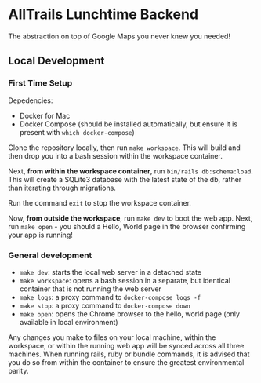 # AllTrails Lunchtime Backend

The abstraction on top of Google Maps you never knew you needed!

## Local Development

### First Time Setup
Depedencies:
- Docker for Mac
- Docker Compose (should be installed automatically, but ensure it is present with `which docker-compose`)

Clone the repository locally, then run `make workspace`. This will build and then drop you into a bash
session within the workspace container.

Next, **from within the workspace container**, run `bin/rails db:schema:load`. This will create a SQLite3
database with the latest state of the db, rather than iterating through migrations.

Run the command `exit` to stop the workspace container.

Now, **from outside the workspace**, run `make dev` to boot the web app. Next, run `make open` - you should a
Hello, World page in the browser confirming your app is running!

### General development

- `make dev`: starts the local web server in a detached state
- `make workspace`: opens a bash session in a separate, but identical container that is not running the web server
- `make logs`: a proxy command to `docker-compose logs -f`
- `make stop`: a proxy command to `docker-compose down`
- `make open`: opens the Chrome browser to the hello, world page (only available in local environment)

Any changes you make to files on your local machine, within the workspace, or within the running web app
will be synced across all three machines. When running rails, ruby or bundle commands, it is advised
that you do so from within the container to ensure the greatest environmental parity.